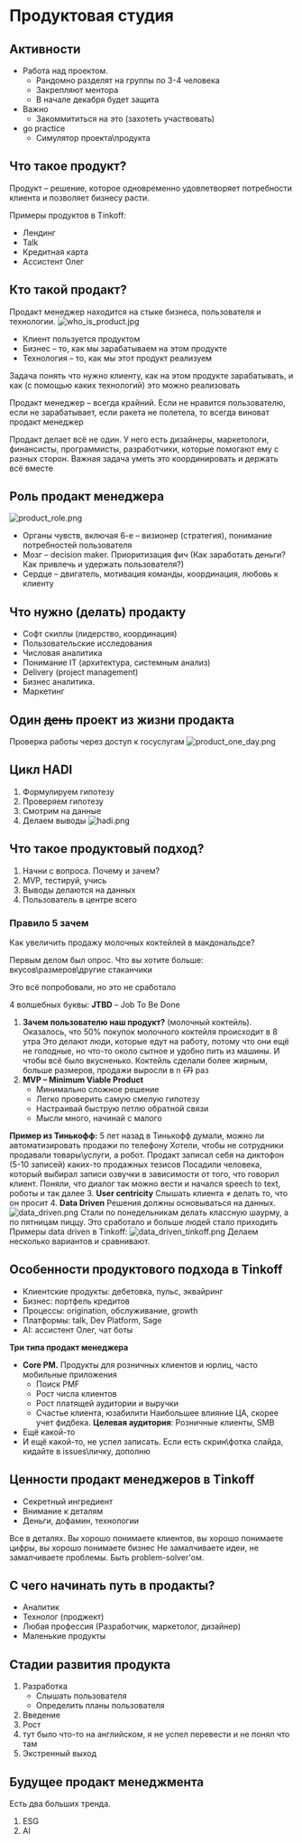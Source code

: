 # Продуктовая студия


## Активности
- Работа над проектом. 
  - Рандомно разделят на группы по 3-4 человека
  - Закрепляют ментора
  - В начале декабря будет защита
- Важно
  - Закоммититься на это (захотеть участвовать)
- go practice 
  - Симулятор проекта\продукта


## Что такое продукт? 
Продукт – решение, которое одновременно удовлетворяет потребности клиента и позволяет бизнесу расти.

Примеры продуктов в Tinkoff:
- Лендинг
- Talk
- Кредитная карта
- Ассистент Олег

## Кто такой продакт? 
Продакт менеджер находится на стыке бизнеса, пользователя и технологии. 
![who_is_product.jpg](who_is_product.jpg)
- Клиент пользуется продуктом
- Бизнес – то, как мы зарабатываем на этом продукте
- Технология – то, как мы этот продукт реализуем

Задача понять что нужно клиенту, как на этом продукте зарабатывать, и как (с помощью каких технологий)
это можно реализовать 

Продакт менеджер – всегда крайний. Если не нравится пользователю, если не зарабатывает, если ракета не полетела, то 
всегда виноват продакт менеджер  

Продакт делает всё не один. У него есть дизайнеры, маркетологи, финансисты, программисты, разработчики, 
которые помогают ему с разных сторон. Важная задача уметь это координировать и держать всё вместе

## Роль продакт менеджера
![product_role.png](product_role.png)
- Органы чувств, включая 6-е – визионер (стратегия), понимание потребностей пользователя
- Мозг – decision maker. Приоритизация фич (Как заработать деньги? Как привлечь и удержать пользователя?)
- Сердце – двигатель, мотивация команды, координация, любовь к клиенту

## Что нужно (делать) продакту
- Софт скиллы (лидерство, координация)
- Пользовательские исследования
- Числовая аналитика
- Понимание IT (архитектура, системным анализ)
- Delivery (project management)
- Бизнес аналитика. 
- Маркетинг

## Один ~~день~~ проект из жизни продакта
Проверка работы через доступ к госуслугам 
![product_one_day.png](product_one_day.png)


## Цикл HADI
1. Формулируем гипотезу
2. Проверяем гипотезу
3. Смотрим на данные
4. Делаем выводы
![hadi.png](hadi.png)

## Что такое продуктовый подход?

1. Начни с вопроса. Почему и зачем?
2. MVP, тестируй, учись
3. Выводы делаются на данных
4. Пользователь в центре всего 

### Правило 5 зачем 
Как увеличить продажу молочных коктейлей в макдональдсе? 

Первым делом был опрос. Что вы хотите больше: вкусов\размеров\другие стаканчики

Это всё попробовали, но это не сработало 

4 волшебных буквы: 
**JTBD** – Job To Be Done

1. **Зачем пользователю наш продукт?** (молочный коктейль). Оказалось, что 50% покупок молочного коктейля происходит в 8 утра
Это делают люди, которые едут на работу, потому что они ещё не голодные, но что-то около сытное и удобно пить из машины. 
И чтобы всё было вкусненько. Коктейль сделали более жирным, больше размеров, продажи выросли в n ~~(7)~~ раз
2. **MVP – Minimum Viable Product**
   - Минимально сложное решение
   - Легко проверить самую смелую гипотезу
   - Настраивай быструю петлю обратной связи
   - Мысли много, начинай с малого 
   
**Пример из Тинькофф:** 5 лет назад в Тинькофф думали, можно ли автоматизировать продажи по телефону
Хотели, чтобы не сотрудники продавали товары\услуги, а робот. 
Продакт записал себя на диктофон (5-10 записей) каких-то продажных тезисов
Посадили человека, который выбирал записи озвучки в зависимости от того, что говорил клиент. Поняли,
что диалог так можно вести и начался speech to text, роботы и так далее 
3. **User centricity**
Слышать клиента $\neq$ делать то, что он просит 
4. **Data Driven** 
Решения должны основываться на данных. 
![data_driven.png](data_driven.png)
Стали по понедельникам делать классную шаурму, а по пятницам пиццу. Это сработало и больше людей стало приходить 
Примеры data driven в Tinkoff:
![data_driven_tinkoff.png](data_driven_tinkoff.png)
Делаем несколько вариантов и сравнивают. 

## Особенности продуктового подхода в Tinkoff
- Клиентские продукты: дебетовка, пульс, эквайринг
- Бизнес: портфель кредитов
- Процессы: origination, обслуживание, growth
- Платформы: talk, Dev Platform, Sage
- AI: ассистент Олег, чат боты

**Три типа продакт менеджера**
- **Core PM.** Продукты для розничных клиентов и юрлиц, часто мобильные приложения
  - Поиск PMF
  - Рост числа клиентов
  - Рост платящей аудитории и выручки
  - Счастье клиента, юзабилити
  Наибольшее влияние ЦА, скорее учет фидбека. 
  **Целевая аудитория**: Розничные клиенты, SMB 
- Ещё какой-то
- И ещё какой-то, не успел записать. Если есть скрин\фотка слайда, кидайте в issues\личку, дополню 


## Ценности продакт менеджеров в Tinkoff
- Секретный ингредиент 
- Внимание к деталям
- Деньги, дофамин, технологии 

Все в деталях. Вы хорошо понимаете клиентов, вы хорошо понимаете цифры, вы хорошо понимаете бизнес 
Не замалчиваете идеи, не замалчиваете проблемы. Быть problem-solver'ом. 

## С чего начинать путь в продакты? 
- Аналитик
- Технолог (проджект)
- Любая профессия (Разработчик, маркетолог, дизайнер)
- Маленькие продукты

## Стадии развития продукта
1. Разработка
   - Слышать пользователя
   - Определить планы пользователя
2. Введение
3. Рост
4. тут было что-то на английском, я не успел перевести и не понял что там
5. Экстренный выход

## Будущее продакт менеджмента
Есть два больших тренда. 
1. ESG 
2. AI


